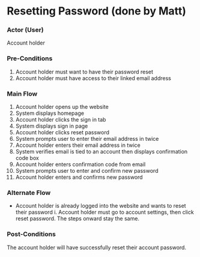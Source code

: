 # Resetting Password (done by Matt)


### Actor (User)
Account holder


### Pre-Conditions
  1. Account holder must want to have their password reset
  2. Account holder must have access to their linked email address

### Main Flow
  1. Account holder opens up the website
  2. System displays homepage
  3. Account holder clicks the sign in tab
  4. System displays sign in page
  5. Account holder clicks reset password
  6. System prompts user to enter their email address in twice
  7. Account holder enters their email address in twice
  8. System verifies email is tied to an account then displays confirmation code box
  9. Account holder enters confirmation code from email
  10. System prompts user to enter and confirm new password
  11. Account holder enters and confirms new password


### Alternate Flow
  * Account holder is already logged into the website and wants to reset their password
    i. Account holder must go to account settings, then click reset password. The steps onward stay the same.
    

### Post-Conditions

The account holder will have successfully reset their account password.
